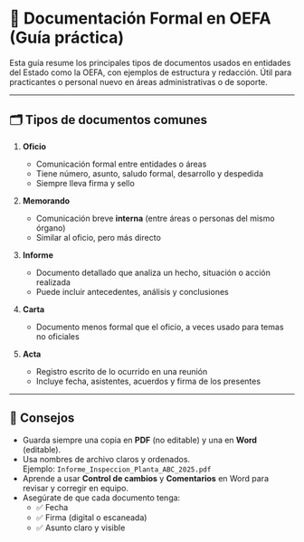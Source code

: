 # 📑 Documentación Formal en OEFA (Guía práctica)

Esta guía resume los principales tipos de documentos usados en entidades del Estado como la OEFA, con ejemplos de estructura y redacción. Útil para practicantes o personal nuevo en áreas administrativas o de soporte.

---

## 🗂️ Tipos de documentos comunes

1. **Oficio**
   - Comunicación formal entre entidades o áreas
   - Tiene número, asunto, saludo formal, desarrollo y despedida
   - Siempre lleva firma y sello

2. **Memorando**
   - Comunicación breve **interna** (entre áreas o personas del mismo órgano)
   - Similar al oficio, pero más directo

3. **Informe**
   - Documento detallado que analiza un hecho, situación o acción realizada
   - Puede incluir antecedentes, análisis y conclusiones

4. **Carta**
   - Documento menos formal que el oficio, a veces usado para temas no oficiales

5. **Acta**
   - Registro escrito de lo ocurrido en una reunión
   - Incluye fecha, asistentes, acuerdos y firma de los presentes

---
## 🧠 Consejos

- Guarda siempre una copia en **PDF** (no editable) y una en **Word** (editable).
- Usa nombres de archivo claros y ordenados.  
  Ejemplo: `Informe_Inspeccion_Planta_ABC_2025.pdf`
- Aprende a usar **Control de cambios** y **Comentarios** en Word para revisar y corregir en equipo.
- Asegúrate de que cada documento tenga:
  - ✅ Fecha
  - ✅ Firma (digital o escaneada)
  - ✅ Asunto claro y visible
